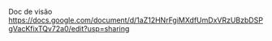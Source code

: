 Doc de visão  
https://docs.google.com/document/d/1aZ12HNrFgiMXdfUmDxVRzUBzbDSPgVacKfixTQv72a0/edit?usp=sharing
